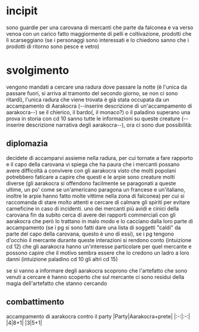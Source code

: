 # incipit
sono guardie per una carovana di mercanti che parte da falconea e va verso venoa con un carico fatto maggiormente di pelli e coltivazione, prodotti che lì scarseggiano (se i personaggi sono interessati e lo chiedono sanno che i prodotti di ritorno sono pesce e vetro)

# svolgimento
vengono mandati a cercare una radura dove passare la notte (è l'unica da passare fuori, si arriva al tramonto del secondo giorno, se non ci sono ritardi), l'unica radura che viene trovata è già stata occupata da un accampamento di Aarakocra (--inserire descrizione di un'accampamento di aarakocra--) se il chierico, il bardo(, il monaco?) o il paladino superano una prova in storia con cd 10 sanno tutte le informazioni su queste creature (--inserire descrizione narrativa degli aarakocra--), ora ci sono due possibilità:
## diplomazia
decidete di accamparvi assieme nella radura, per cui tornate a fare rapporto e il capo della carovana vi spiega che ha paura che i mercanti possano avere difficoltà a convivere con gli aarakocra visto che molti popolani potrebbero faticare a capire che questi e le arpie sono creature molti diverse (gli aarakocra si offendono facilmente se paragonati a queste ultime, un po' come se un'americano paragona un francese e un'italiano, inoltre le arpie hanno fatto molte vittime nella zona di falconea) per cui si raccomanda di stare molto attenti e cercare di calmare gli spiriti per evitare carneficine in caso di incidenti.
uno dei mercanti più avidi e cinici della carovana fin da subito cerca di avere dei rapporti commerciali con gli aarakocra che però lo trattano in malo modo e lo cacciano dalla loro parte di accampamento (se i pg si sono fatti dare una lista di soggetti "caldi" da parte del capo della carovana, questo è uno di essi), se i pg tengono d'occhio il mercante durante queste interazioni si rendono conto (intuizione cd 12) che gli aarakocra hanno un'interesse particolare per quel mercante e possono capire che il motivo sembra essere che lo credono un ladro a loro danni (intuizione paladino cd 10 gli altri cd 15)

se si vanno a informare degli aarakocra scoprono che l'artefatto che sono venuti a cercare è hanno scoperto che sul mercante ci sono residui della magia dell'artefatto che stanno cercando

## combattimento
accampamento di aarakocra contro il party
|Party|Aarakocra+prete|
|:-:|:-:|
|4|8+1|
|3|5+1|